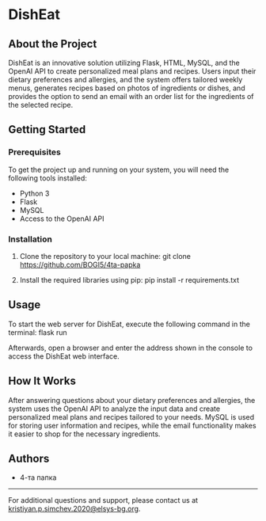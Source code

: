 # DishEat

## About the Project
DishEat is an innovative solution utilizing Flask, HTML, MySQL, and the OpenAI API to create personalized meal plans and recipes. Users input their dietary preferences and allergies, and the system offers tailored weekly menus, generates recipes based on photos of ingredients or dishes, and provides the option to send an email with an order list for the ingredients of the selected recipe.

## Getting Started

### Prerequisites
To get the project up and running on your system, you will need the following tools installed:
- Python 3
- Flask
- MySQL
- Access to the OpenAI API

### Installation
1. Clone the repository to your local machine:
git clone https://github.com/BOGI5/4ta-papka

2. Install the required libraries using pip:
pip install -r requirements.txt

## Usage
To start the web server for DishEat, execute the following command in the terminal:
flask run

Afterwards, open a browser and enter the address shown in the console to access the DishEat web interface.

## How It Works
After answering questions about your dietary preferences and allergies, the system uses the OpenAI API to analyze the input data and create personalized meal plans and recipes tailored to your needs. MySQL is used for storing user information and recipes, while the email functionality makes it easier to shop for the necessary ingredients.

## Authors
- 4-та папка

---
For additional questions and support, please contact us at kristiyan.p.simchev.2020@elsys-bg.org.
